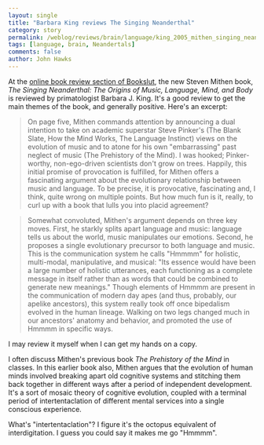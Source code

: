 ```yaml
---
layout: single 
title: "Barbara King reviews The Singing Neanderthal" 
category: story
permalink: /weblog/reviews/brain/language/king_2005_mithen_singing_neanderthal.html
tags: [language, brain, Neandertals] 
comments: false 
author: John Hawks 
---
```



<p>
At the <a href="http://www.bookslut.com/features/2005_10_006832.php">online book review section of Bookslut</a>, the new Steven Mithen book, <i>The Singing Neanderthal: The Origins of Music, Language, Mind, and Body</i> is reviewed by primatologist Barbara J. King. It's a good review to get the main themes of the book, and generally positive. Here's an excerpt: 
</p>

<blockquote>On page five, Mithen commands attention by announcing a dual intention to take on academic superstar Steve Pinker's (The Blank Slate, How the Mind Works, The Language Instinct) views on the evolution of music and to atone for his own "embarrassing" past neglect of music (The Prehistory of the Mind). I was hooked; Pinker-worthy, non-ego-driven scientists don't grow on trees. Happily, this initial promise of provocation is fulfilled, for Mithen offers a fascinating argument about the evolutionary relationship between music and language. To be precise, it is provocative, fascinating and, I think, quite wrong on multiple points. But how much fun is it, really, to curl up with a book that lulls you into placid agreement?</blockquote>

<blockquote>Somewhat convoluted, Mithen's argument depends on three key moves. First, he starkly splits apart language and music: language tells us about the world, music manipulates our emotions. Second, he proposes a single evolutionary precursor to both language and music. This is the communication system he calls "Hmmmm" for holistic, multi-modal, manipulative, and musical: "Its essence would have been a large number of holistic utterances, each functioning as a complete message in itself rather than as words that could be combined to generate new meanings." Though elements of Hmmmm are present in the communication of modern day apes (and thus, probably, our apelike ancestors), this system really took off once bipedalism evolved in the human lineage. Walking on two legs changed much in our ancestors' anatomy and behavior, and promoted the use of Hmmmm in specific ways.</blockquote>

<p>
I may review it myself when I can get my hands on a copy. 
</p>

<p>
I often discuss Mithen's previous book <i>The Prehistory of the Mind</i> in classes. In this earlier book also, Mithen argues that the evolution of human minds involved breaking apart old cognitive systems and stitching them back together in different ways after a period of independent development. It's a sort of mosaic theory of cognitive evolution, coupled with a terminal period of intertentaclation of different mental services into a single conscious experience. 
</p>

<p>
What's "intertentaclation"? I figure it's the octopus equivalent of interdigitation. I guess you could say it makes me go "Hmmmm". 
</p>

